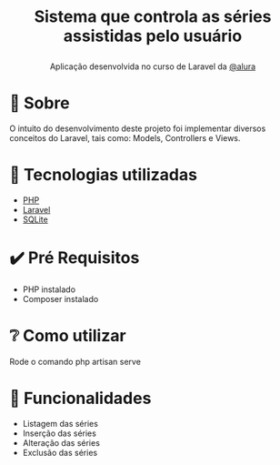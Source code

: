 <h1><p align="center">Sistema que controla as séries assistidas pelo usuário</p></h1>
 <p align="center">Aplicação desenvolvida no curso de Laravel da <a href="https://www.alura.com.br//">@alura</a> </p>

# 🎯 Sobre
   O intuito do desenvolvimento deste projeto foi implementar diversos conceitos do Laravel, tais como: Models, Controllers e Views.
    
# 🚀 Tecnologias utilizadas 
- [PHP](https://www.php.net/)
- [Laravel](https://laravel.com/)
- [SQLite](https://www.sqlite.org/index.html) 

# ✔️ Pré Requisitos 
- PHP instalado
- Composer instalado

# ❔ Como utilizar 
   Rode o comando php artisan serve
  
# 🎇 Funcionalidades 
- Listagem das séries
- Inserção das séries
- Alteração das séries
- Exclusão das séries
